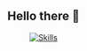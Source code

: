 <h2 align="center">Hello there 👋</h2>
<div align="center"><a href="https://icudev.xyz/some-super-secret-stuff-bro-ngl"><img src="https://skillicons.dev/icons?i=py,rust,js,ts,html,css,react,flask,mysql,sqlite" alt="Skills"/></a></div>
